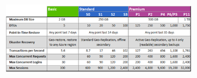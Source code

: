 ![서비스 계층 및 성능 수준](./media/sql-database-service-tiers-table/sql-database-service-tiers-table.png)

<!---HONumber=AcomDC_0615_2016-->